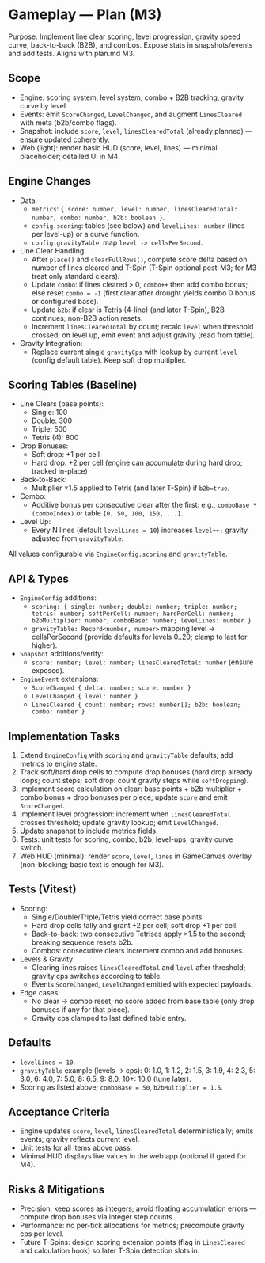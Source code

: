 # Gameplay — Plan (M3)

Purpose: Implement line clear scoring, level progression, gravity speed curve, back-to-back (B2B), and combos. Expose stats in snapshots/events and add tests. Aligns with plan.md M3.

## Scope

- Engine: scoring system, level system, combo + B2B tracking, gravity curve by level.
- Events: emit `ScoreChanged`, `LevelChanged`, and augment `LinesCleared` with meta (b2b/combo flags).
- Snapshot: include `score`, `level`, `linesClearedTotal` (already planned) — ensure updated coherently.
- Web (light): render basic HUD (score, level, lines) — minimal placeholder; detailed UI in M4.

## Engine Changes

- Data:
  - `metrics`: `{ score: number, level: number, linesClearedTotal: number, combo: number, b2b: boolean }`.
  - `config.scoring`: tables (see below) and `levelLines: number` (lines per level-up) or a curve function.
  - `config.gravityTable`: map `level -> cellsPerSecond`.
- Line Clear Handling:
  - After `place()` and `clearFullRows()`, compute score delta based on number of lines cleared and T-Spin (T-Spin optional post-M3; for M3 treat only standard clears).
  - Update `combo`: if lines cleared > 0, `combo++` then add combo bonus; else reset `combo = -1` (first clear after drought yields combo 0 bonus or configured base).
  - Update `b2b`: if clear is Tetris (4-line) (and later T-Spin), B2B continues; non-B2B action resets.
  - Increment `linesClearedTotal` by count; recalc `level` when threshold crossed; on level up, emit event and adjust gravity (read from table).
- Gravity Integration:
  - Replace current single `gravityCps` with lookup by current `level` (config default table). Keep soft drop multiplier.

## Scoring Tables (Baseline)

- Line Clears (base points):
  - Single: 100
  - Double: 300
  - Triple: 500
  - Tetris (4): 800
- Drop Bonuses:
  - Soft drop: +1 per cell
  - Hard drop: +2 per cell (engine can accumulate during hard drop; tracked in-place)
- Back-to-Back:
  - Multiplier ×1.5 applied to Tetris (and later T-Spin) if `b2b=true`.
- Combo:
  - Additive bonus per consecutive clear after the first: e.g., `comboBase * (comboIndex)` or table `[0, 50, 100, 150, ...]`.
- Level Up:
  - Every N lines (default `levelLines = 10`) increases `level++;` gravity adjusted from `gravityTable`.

All values configurable via `EngineConfig.scoring` and `gravityTable`.

## API & Types

- `EngineConfig` additions:
  - `scoring: { single: number; double: number; triple: number; tetris: number; softPerCell: number; hardPerCell: number; b2bMultiplier: number; comboBase: number; levelLines: number }`
  - `gravityTable: Record<number, number>` mapping level → cellsPerSecond (provide defaults for levels 0..20; clamp to last for higher).
- `Snapshot` additions/verify:
  - `score: number; level: number; linesClearedTotal: number` (ensure exposed).
- `EngineEvent` extensions:
  - `ScoreChanged { delta: number; score: number }`
  - `LevelChanged { level: number }`
  - `LinesCleared { count: number; rows: number[]; b2b: boolean; combo: number }`

## Implementation Tasks

1) Extend `EngineConfig` with `scoring` and `gravityTable` defaults; add metrics to engine state.
2) Track soft/hard drop cells to compute drop bonuses (hard drop already loops; count steps; soft drop: count gravity steps while `softDropping`).
3) Implement score calculation on clear: base points + b2b multiplier + combo bonus + drop bonuses per piece; update `score` and emit `ScoreChanged`.
4) Implement level progression: increment when `linesClearedTotal` crosses threshold; update gravity lookup; emit `LevelChanged`.
5) Update snapshot to include metrics fields.
6) Tests: unit tests for scoring, combo, b2b, level-ups, gravity curve switch.
7) Web HUD (minimal): render `score`, `level`, `lines` in GameCanvas overlay (non-blocking; basic text is enough for M3).

## Tests (Vitest)

- Scoring:
  - Single/Double/Triple/Tetris yield correct base points.
  - Hard drop cells tally and grant +2 per cell; soft drop +1 per cell.
  - Back-to-back: two consecutive Tetrises apply ×1.5 to the second; breaking sequence resets b2b.
  - Combos: consecutive clears increment combo and add bonuses.
- Levels & Gravity:
  - Clearing lines raises `linesClearedTotal` and `level` after threshold; gravity cps switches according to table.
  - Events `ScoreChanged`, `LevelChanged` emitted with expected payloads.
- Edge cases:
  - No clear → combo reset; no score added from base table (only drop bonuses if any for that piece).
  - Gravity cps clamped to last defined table entry.

## Defaults

- `levelLines = 10`.
- `gravityTable` example (levels → cps): 0: 1.0, 1: 1.2, 2: 1.5, 3: 1.9, 4: 2.3, 5: 3.0, 6: 4.0, 7: 5.0, 8: 6.5, 9: 8.0, 10+: 10.0 (tune later).
- Scoring as listed above; `comboBase = 50`, `b2bMultiplier = 1.5`.

## Acceptance Criteria

- Engine updates `score`, `level`, `linesClearedTotal` deterministically; emits events; gravity reflects current level.
- Unit tests for all items above pass.
- Minimal HUD displays live values in the web app (optional if gated for M4).

## Risks & Mitigations

- Precision: keep scores as integers; avoid floating accumulation errors — compute drop bonuses via integer step counts.
- Performance: no per-tick allocations for metrics; precompute gravity cps per level.
- Future T-Spins: design scoring extension points (flag in `LinesCleared` and calculation hook) so later T-Spin detection slots in.

